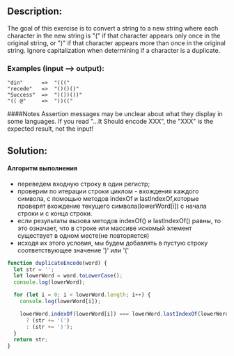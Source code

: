 ## Description:

The goal of this exercise is to convert a string to a new string where each character in the new string is "(" if that character appears only once in the original string, or ")" if that character appears more than once in the original string. Ignore capitalization when determining if a character is a duplicate.

### Examples (input --> output):

```
"din"      =>  "((("
"recede"   =>  "()()()"
"Success"  =>  ")())())"
"(( @"     =>  "))(("
```

####Notes
Assertion messages may be unclear about what they display in some languages. If you read "...It Should encode XXX", the "XXX" is the expected result, not the input!

## Solution:

#### Алгоритм выполнения

- переведем входную строку в один регистр;
- проверим по итерации строки циклом - вхождения каждого символа,
  с помощью методов indexOf и lastIndexOf,которые проверят вхождение текущего символа(lowerWord[i]) с начала строки и с конца строки.
- если результаты вызова методов indexOf() и lastIndexOf() равны, то это означает, что в строке или массиве искомый элемент существует в одном месте(не повторяется)
- исходя их этого условия, мы будем добавлять в пустую строку соответствующее значение ')' или '('

```javascript
function duplicateEncode(word) {
  let str = '';
  let lowerWord = word.toLowerCase();
  console.log(lowerWord);

  for (let i = 0; i < lowerWord.length; i++) {
    console.log(lowerWord[i]);

    lowerWord.indexOf(lowerWord[i]) === lowerWord.lastIndexOf(lowerWord[i])
      ? (str += '(')
      : (str += ')');
  }
  return str;
}
```
